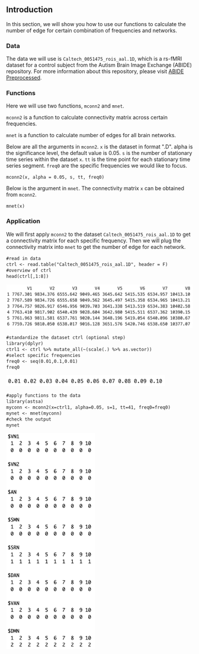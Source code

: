 ## Introduction

In this section, we will show you how to use our functions to calculate the number of edge for certain combination of frequencies and networks. 

### Data

The data we will use is `Caltech_0051475_rois_aal.1D`, which is a rs-fMRI dataset for a control subject from the Autism Brain Image Exchange (ABIDE) repository. For more information about this repository, please visit [ABIDE Preprocessed](preprocessed-connectomes-project.org/abide/).


### Functions

Here we will use two functions, `mconn2` and `mnet`.

`mconn2` is a function to calculate connectivity matrix across certain frequencies.

`mnet` is a function to calculate number of edges for all brain networks.

Below are all the arguments in `mconn2`. `x` is the dataset in format ".D". alpha is the significance level, the default value is 0.05. `s` is the number of stationary time series within the dataset `x`. `tt` is the time point for each stationary time series segment. `freq0` are the specific frequencies we would like to focus.

```{}
mconn2(x, alpha = 0.05, s, tt, freq0)
```
Below is the argument in `mnet`. The connectivity matrix `x` can be obtained from `mconn2`.
```{}
mnet(x)
```

### Application

We will first apply `mconn2` to the dataset `Caltech_0051475_rois_aal.1D` to get a connectivity matrix for each specific  frequency. Then we will plug the connectivity matrix into `mnet` to get the number of edge for each network.

```{r}
#read in data
ctrl <- read.table("Caltech_0051475_rois_aal.1D", header = F)
#overview of ctrl
head(ctrl[,1:8])
```

<img src="docs/1.png" width="600" />

```{r}
#standardize the dataset ctrl (optional step)
library(dplyr)
ctrl1 <- ctrl %>% mutate_all(~(scale(.) %>% as.vector))
#select specific frequencies
freq0 <- seq(0.01,0.1,0.01)
freq0
```
<img src="docs/2.png" width="430" />

```{r}
#apply functions to the data
library(astsa)
myconn <- mconn2(x=ctrl1, alpha=0.05, s=1, tt=41, freq0=freq0)
mynet <- mnet(myconn)
#check the output
mynet
```

<img src="docs/3.png" width="240" />
